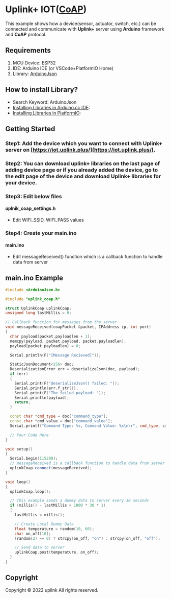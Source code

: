 # Uplink+ IOT([CoAP](https://ko.wikipedia.org/wiki/CoAP))

This example shows how a device(sensor, actuator, switch, etc.) can be connected and communicate with <strong>Uplink+</strong> server using <strong>Arduino</strong> framework and <strong>CoAP</strong> protocol.


## Requirements

1. MCU Device: ESP32
2. IDE: Arduino IDE (or VSCode+PlatformIO Home)
3. Library: [ArduinoJson](https://arduinojson.org/v6/doc/)

## How to install Library?
- Search Keyword: ArduinoJson
- [Installing Libraries in Arduino.cc IDE](https://docs.arduino.cc/software/ide-v1/tutorials/installing-libraries):
- [Installing Libraries in PlatformIO](https://docs.platformio.org/en/latest/librarymanager/index.html):

## Getting Started
### Step1: Add the device which you want to connect with Uplink+ server on [https://iot.uplink.plus/](https://iot.uplink.plus/).

### Step2: You can download uplink+ libraries on the last page of adding device page or if you already added the device,  go to the edit page of the device and download Uplink+ libraries for your device.

### Step3: Edit below files
#### uplnik_coap_settings.h
- Edit WIFI_SSID, WIFI_PASS values

### Step4: Create your main.ino
#### main.ino
- Edit messageReceived() function which is a callback function to handle data from server 

## main.ino Example
```c++
#include <ArduinoJson.h>

#include "uplink_coap.h"

struct UplinkCoap uplinkCoap;
unsigned long lastMillis = 0;

// Callback function for messages from the server
void messageReceived(coapPacket &packet, IPAddress ip, int port)
{
  char payload[packet.payloadlen + 1];
  memcpy(payload, packet.payload, packet.payloadlen);
  payload[packet.payloadlen] = 0;

  Serial.println(F("[Message Recieved]"));

  StaticJsonDocument<256> doc;
  DeserializationError err = deserializeJson(doc, payload);
  if (err)
  {
    Serial.print(F("deserializeJson() failed: "));
    Serial.println(err.f_str());
    Serial.print(F("The failed payload: "));
    Serial.println(payload);
    return;
  }

  const char *cmd_type = doc["command_type"];
  const char *cmd_value = doc["command_value"];
  Serial.printf("Command Type: %s, Command Value: %s\n\r", cmd_type, cmd_value);

  // Your Code Here
}

void setup()
{
  Serial.begin(115200);
  // messageReceived is a callback function to handle data from server
  uplinkCoap.connect(messageReceived);
}

void loop()
{
  uplinkCoap.loop();

  // This example sends a dummy data to server every 30 seconds
  if (millis() - lastMillis > 1000 * 30 * 1)
  {
    lastMillis = millis();

    // Create Local Dummy Data
    float temperature = random(10, 60);
    char on_off[10];
    (random(2) == 0) ? strcpy(on_off, "on") : strcpy(on_off, "off");

    // Send data to server
    uplinkCoap.post(temperature, on_off);
  }
}
```

## Copyright

Copyright © 2022 uplink All rights reserved.
